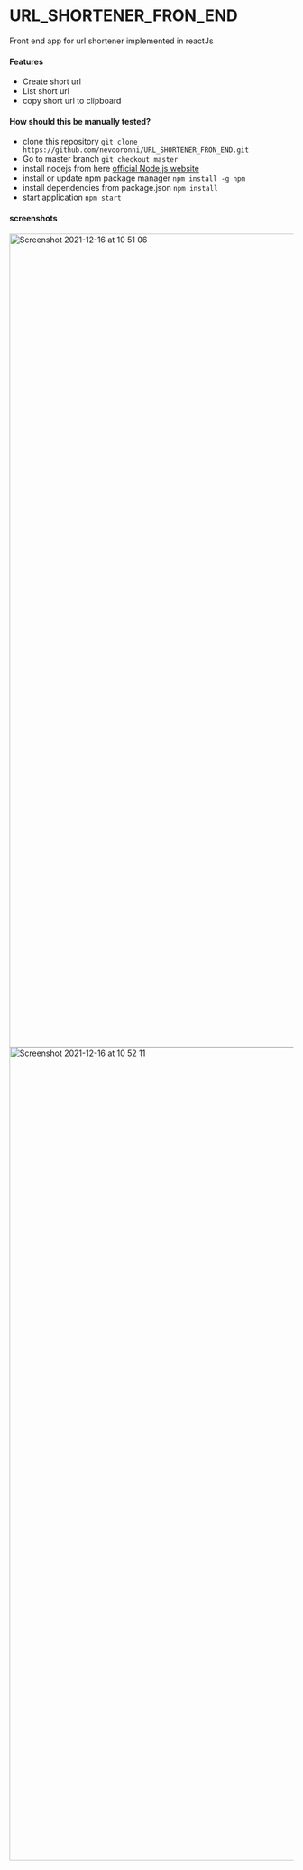 # URL_SHORTENER_FRON_END
Front end app for url shortener implemented in reactJs


#### Features

- Create short url
- List short url
- copy short url to clipboard

#### How should this be manually tested?

- clone this repository `git clone https://github.com/nevooronni/URL_SHORTENER_FRON_END.git`
- Go to master branch `git checkout master`
- install nodejs from here [official Node.js website](https://nodejs.org/en/)
- install or update npm package manager `npm install -g npm`
- install dependencies from package.json `npm install`
- start application `npm start`

#### screenshots

<img width="1440" alt="Screenshot 2021-12-16 at 10 51 06" src="https://user-images.githubusercontent.com/20374625/146329974-cf6d6e0b-0025-4462-85ea-ccd053b78696.png">

<img width="1440" alt="Screenshot 2021-12-16 at 10 52 11" src="https://user-images.githubusercontent.com/20374625/146330112-80337c9e-6ef6-4e2f-8ae1-3ad4ba743a23.png">

